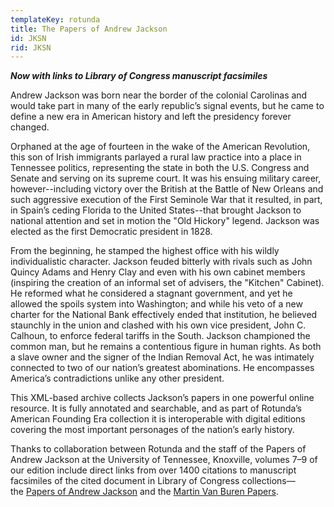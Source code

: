 ```yaml
---
templateKey: rotunda
title: The Papers of Andrew Jackson
id: JKSN
rid: JKSN
---
```

***Now with links to Library of Congress manuscript facsimiles***

Andrew Jackson was born near the border of the colonial Carolinas and would take part in many of the early republic’s signal events, but he came to define a new era in American history and left the presidency forever changed.

Orphaned at the age of fourteen in the wake of the American Revolution, this son of Irish immigrants parlayed a rural law practice into a place in Tennessee politics, representing the state in both the U.S. Congress and Senate and serving on its supreme court. It was his ensuing military career, however--including victory over the British at the Battle of New Orleans and such aggressive execution of the First Seminole War that it resulted, in part, in Spain’s ceding Florida to the United States--that brought Jackson to national attention and set in motion the "Old Hickory" legend. Jackson was elected as the first Democratic president in 1828.

From the beginning, he stamped the highest office with his wildly individualistic character. Jackson feuded bitterly with rivals such as John Quincy Adams and Henry Clay and even with his own cabinet members (inspiring the creation of an informal set of advisers, the "Kitchen" Cabinet). He reformed what he considered a stagnant government, and yet he allowed the spoils system into Washington; and while his veto of a new charter for the National Bank effectively ended that institution, he believed staunchly in the union and clashed with his own vice president, John C. Calhoun, to enforce federal tariffs in the South. Jackson championed the common man, but he remains a contentious figure in human rights. As both a slave owner and the signer of the Indian Removal Act, he was intimately connected to two of our nation’s greatest abominations. He encompasses America’s contradictions unlike any other president.

This XML-based archive collects Jackson’s papers in one powerful online resource. It is fully annotated and searchable, and as part of Rotunda’s American Founding Era collection it is interoperable with digital editions covering the most important personages of the nation’s early history.

Thanks to collaboration between Rotunda and the staff of the Papers of Andrew Jackson at the University of Tennessee, Knoxville, volumes 7–9 of our edition include direct links from over 1400 citations to manuscript facsimiles of the cited document in Library of Congress collections—the [Papers of Andrew Jackson](https://www.loc.gov/collections/andrew-jackson-papers/about-this-collection/) and the [Martin Van Buren Papers](https://www.loc.gov/collections/martin-van-buren-papers/about-this-collection/).